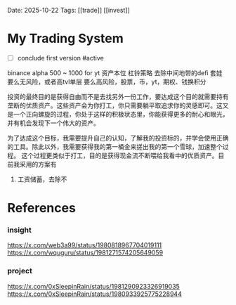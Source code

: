Date: 2025-10-22
Tags: [[trade]] [[invest]]
# My Trading System

- [ ] conclude first version #active 

binance alpha
500 ~ 1000 for yt
资产本位
杠铃策略
去除中间地带的defi 套娃
要么无风险，或者高tvl单层
要么高风险，股票，币，yt，期权、钱换积分

投资的最终目的是获得自由而不是去找另外一份工作，要达成这个目的就需要持有垄断的优质资产。这些资产会为你打工，你只需要躺平取追求你的灵感即可。这又是一个正向螺旋的过程，你处于这样的积极状态里，你能获得更多的耐心和眼光，并有机会发现下一个伟大的资产。

为了达成这个目标，我需要提升自己的认知，了解我的投资标的，并学会使用正确的工具。除此以外，我需要获得我的第一桶金来搓出我的第一个雪球，加速整个过程。
这个过程更类似于打工，目的是获得现金流不断喂给我看中的优质资产。目前我采用的方案有
1. 工资储蓄，去除不

# References
### insight
https://x.com/web3a99/status/1980818967704019111
https://x.com/wquguru/status/1981271574205649059
### project
https://x.com/0xSleepinRain/status/1981290923326919035
https://x.com/0xSleepinRain/status/1980933925775228944